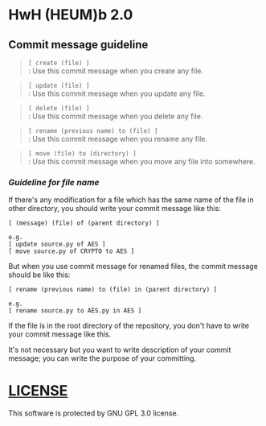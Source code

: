 # HwH (HEUM)b 2.0

## Commit message guideline

> `[ create (file) ]`\
: Use this commit message when you create any file.

> `[ update (file) ]`\
: Use this commit message when you update any file.

> `[ delete (file) ]`\
: Use this commit message when you delete any file.

> `[ rename (previous name) to (file) ]`\
: Use this commit message when you rename any file.

> `[ move (file) to (directory) ]`\
: Use this commit message when you move any file into somewhere.

### *Guideline for file name*
If there's any modification for a file which has the same name of the file in other directory, you should write your commit message like this:
```
[ (message) (file) of (parent directory) ]

e.g.
[ update source.py of AES ]
[ move source.py of CRYPTO to AES ]
```
But when you use commit message for renamed files, the commit message should be like this:
```
[ rename (previous name) to (file) in (parent directory) ]

e.g.
[ rename source.py to AES.py in AES ]
```
If the file is in the root directory of the repository, you don't have to write your commit message like this.

It's not necessary but you want to write description of your commit message; you can write the purpose of your committing.

# [LICENSE](LICENSE)
This software is protected by GNU GPL 3.0 license.